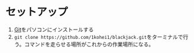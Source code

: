 # セットアップ

1. [Git](https://git-scm.com/)をパソコンにインストールする
1. `git clone https://github.com/1kohei1/blackjack.git`をターミナルで行う。コマンドを走らせる場所がこれからの作業場所になる。


